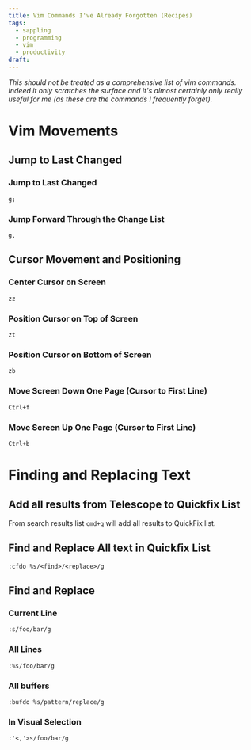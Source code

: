 ```yaml
---
title: Vim Commands I've Already Forgotten (Recipes)
tags:
  - sappling
  - programming
  - vim
  - productivity
draft:
---
```

*This should not be treated as a comprehensive list of vim commands. Indeed it only scratches the surface and it's almost certainly only really useful for me (as these are the commands I frequently forget).*

# Vim Movements

## Jump to Last Changed

### Jump to Last Changed
`g;`
### Jump Forward Through the Change List
`g,`

## Cursor Movement and Positioning

### Center Cursor on Screen
`zz`

### Position Cursor on Top of Screen
`zt`

### Position Cursor on Bottom of Screen 
`zb`

### Move Screen Down One Page (Cursor to First Line)
`Ctrl+f`

### Move Screen Up One Page (Cursor to First Line)
`Ctrl+b`



# Finding and Replacing Text
## Add all results from Telescope to Quickfix List
From search results list `cmd+q` will add all results to QuickFix list.
## Find and Replace All text in Quickfix List
`:cfdo %s/<find>/<replace>/g`
## Find and Replace
### Current Line
`:s/foo/bar/g`
### All Lines
`:%s/foo/bar/g`
### All buffers
`:bufdo %s/pattern/replace/g`
### In Visual Selection
`:'<,'>s/foo/bar/g`



